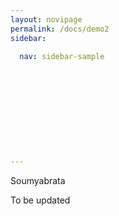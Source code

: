 ```yaml
---
layout: novipage
permalink: /docs/demo2
sidebar:

  nav: sidebar-sample











---
```

Soumyabrata


To be updated
